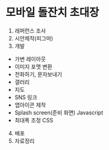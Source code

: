 # 모바일 돌잔치 초대장
  1. 레퍼런스 조사
  2. 시안제작(피그마)
  3. 개발
  - 가변 레이아웃
  - 이미지 포맷 변환
  - 전화하기, 문자보내기
  - 갤러리
  - 지도
  - SNS 링크
  - 앱아이콘 제작
  - Splash screen(준비 화면) Javascript
  - 최대폭 조정 CSS
  4. 배포
  5. 자료정리

